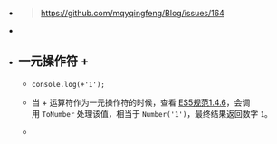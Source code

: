 - > https://github.com/mqyqingfeng/Blog/issues/164
-
- ## 一元操作符 +
	- ```
	  console.log(+'1');
	  ```
	- 当 + 运算符作为一元操作符的时候，查看 [ES5规范1.4.6](http://es5.github.io/#x11.4.6)，会调用 `ToNumber` 处理该值，相当于 `Number('1')`，最终结果返回数字 `1`。
	- ```
	  ```